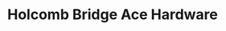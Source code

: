 ---
title: "Holcomb Bridge Ace Hardware"
url: /peachtree-corners/holcomb-bridge-ace-hardware/
shop: Baumarkt
---